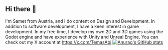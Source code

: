 ## Hi there 👋

I'm Samet from Austria, and I do content on Design and Development. In addition to software development, I have a keen interest in game development. In my free time, I develop my own 2D and 3D games using the Godot engine and have experience with Unity and Unreal Engine.
You can check out my X account at https://x.com/TemasAbi
[![Anurag's GitHub stats](https://github-readme-stats.vercel.app/api?username=samettk)](https://github.com/SametTK/github-readme-stats)
